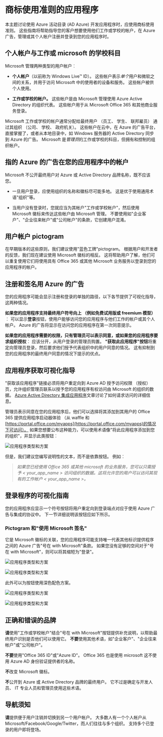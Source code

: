 <properties
   pageTitle="品牌对于应用程序的准则 |Microsoft Azure"
   description="全面的 Azure Active Directory 面向开发人员的资源指南"
   services="active-directory"
   documentationCenter="dev-center-name"
   authors="msmbaldwin"
   manager="mbaldwin"
   editor=""/>

<tags
   ms.service="active-directory"
   ms.devlang="na"
   ms.topic="article"
   ms.tgt_pltfrm="na"
   ms.workload="identity"
   ms.date="06/23/2016"
   ms.author="mbaldwin"/>


# <a name="branding-guidelines-for-applications"></a>商标使用准则的应用程序


本主题讨论使用 Azure 活动目录 (AD Azure) 开发应用程序时，应使用商标使用准则。 这些指南将帮助指导您的客户想要使用他们工作或学校的帐户，在 Azure 广告，管理或其个人帐户注册并登录到您的应用程序时。

## <a name="personal-accounts-vs-work-or-school-accounts-from-microsoft"></a>个人帐户与工作或 microsoft 的学校科目

Microsoft 管理两种类型的用户帐户︰

- **个人帐户**（以前称为 Windows Live™ ID）。 这些帐户表示*单个*用户和微软之间的关系，并用于访问 Microsoft 中的使用者的设备和服务。 这些帐户被供个人使用。

- **工作或学校的帐户。** 这些帐户是由 Microsoft 管理使用 Azure Active Directory 的组织代表。 这些帐户用于从 Microsoft Office 365 和其他商业服务登录。

Microsoft 工作或学校的帐户通常分配给最终用户 （员工、 学生、 联邦雇员） 通过其组织 （公司、 学校、 政府机关）。 这些帐户在云中，在 Azure 的广告平台，直接掌握了，或者从本地目录中，如 Windows 服务器的 Active Directory 同步到 Azure 的广告。 Microsoft 是*管理员*的工作或学校的科目，但拥有和控制的组织帐户。

## <a name="referring-to-azure-ad-accounts-in-your-application"></a>指的 Azure 的广告在您的应用程序中的帐户

Microsoft 不公开最终用户对 Azure 或 Active Directory 品牌名称，既不应该您。

- 一旦用户登录，应使用组织的名称和徽标尽可能多地。 这是优于使用通用术语"组织"等。

- 当用户没有登录时，您就应当为其帐户"工作或学校帐户"，然后使用 Microsoft 徽标来传达这些帐户由 Microsoft 管理。 不要使用如"企业客户"、"企业往来帐户"或"公司帐户"的条款，它创建用户混淆。

## <a name="user-account-pictogram"></a>用户帐户 pictogram
在早期版本的这些原则，我们建议使用"蓝色工牌"pictogram。 根据用户和开发者的反馈，我们现在建议使用 Microsoft 徽标的相反。 这将帮助用户了解，他们可以重复使用它们将使用具有 Office 365 或其他 Microsoft 业务服务以登录到您的应用程序的帐户。

## <a name="signing-up-and-signing-in-with-azure-ad"></a>注册和签名用 Azure 的广告

您的应用程序可能会显示注册和登录的单独的路径，以下各节提供了可视化指导，这两种情况。

**如果您的应用程序支持最终用户符号向上 （例如免费试用版或 freemium 模型）**︰ 可以显示**登录**按钮，使用户能够访问您的应用程序与他们工作的帐户或其个人帐户。 Azure 的广告将显示在访问您的应用程序在第一次同意提示。

**如果您的应用程序需要的权限，只有管理员可以表示同意，或如果您的应用程序要求组织授权**︰ 应该分开，从用户登录的管理员购置。 **"获取此应用程序"按钮**将重定向管理员登录，然后要求他们授予代表组织中的用户同意的情况。 这有抑制到您的应用程序的最终用户同意的情况下提示的优点。

## <a name="visual-guidance-for-app-acquisition"></a>应用程序获取可视化指导

"获取该应用程序"链接必须将用户重定向到 Azure AD 授予访问权限 （授权） 页，允许组织管理员联系以授予您的应用程序有权访问由 Microsoft 的组织的数据。 [Azure Active Directory 集成应用程序](active-directory-integrating-applications.md)文章讨论了如何请求访问的详细信息。

管理员表示同意在您的应用程序后，他们可以选择将其添加到其用户的 Office 365 提供应用程序启动器体验 （从 waffle 和[https://portal.office.com/myapps](https://portal.office.com/myapps)的情况下可访问）。 如果您想要公布这种能力，可以使用术语像"将此应用程序添加到您的组织"，并显示此类按钮︰

![应用程序类型和方案](./media/active-directory-branding-guidelines/add-to-my-org.png)

但是，我们建议您编写说明性的文本，而不是依靠按钮。 例如︰
> *如果您已经使用 Office 365 或其他 microsoft 的业务服务，您可以只需授予 < your_app_name > 访问组织的数据。这将允许您的用户可以访问其现有的工作帐户 < your_app_name >。*


## <a name="visual-guidance-for-sign-in"></a>登录程序的可视化指南
您的应用程序应显示一个符号按钮将用户重定向到登录端点对应于使用 Azure 广告与集成的协议中。 下一节详细说明该按钮应如下所示。

### <a name="pictogram-and-sign-in-with-microsoft"></a>Pictogram 和"使用 Microsoft 签名"
它是 Microsoft 徽标的关联，您的应用程序可能支持唯一代表其他标识提供程序之间的 Azure 广告"号在 with Microsoft"条款。 如果您没有足够的空间对于"号在 with Microsoft"，则可以将其缩短为"登录"。

![应用程序类型和方案](./media/active-directory-branding-guidelines/sign-in-with-microsoft-light.png)

![应用程序类型和方案](./media/active-directory-branding-guidelines/sign-in-light.png)

此外可以为按钮使用深色配色方案。

![应用程序类型和方案](./media/active-directory-branding-guidelines/sign-in-with-microsoft-dark.png)

![应用程序类型和方案](./media/active-directory-branding-guidelines/sign-in-dark.png)

## <a name="branding-dos-and-donts"></a>正确和错误的品牌

**请**使用"工作或学校帐户"结合"号在 with Microsoft"按钮提供补充说明，以帮助最终用户识别是否他们可以使用它。 **不要**使用其他术语，如"企业客户"、"企业往来帐户"或"公司帐户"。

**不要**使用"Office 365 ID"或"Azure ID"。 Office 365 也是使用 microsoft 这不使用 Azure AD 身份验证提供者的名称。

**不**改变 Microsoft 徽标。

**不**公开到 Azure 或 Active Directory 品牌的最终用户。 它不过是确定与开发人员、 IT 专业人员和管理员使用这些术语。

## <a name="navigation-dos-and-donts"></a>导航须知

**请**提供便于用户注销并切换到另一个用户帐户。 大多数人有一个个人帐户从 Microsoft/Facebook/Google/Twitter，而人们往往与多个组织。 支持多个已登录的用户即将登场。
